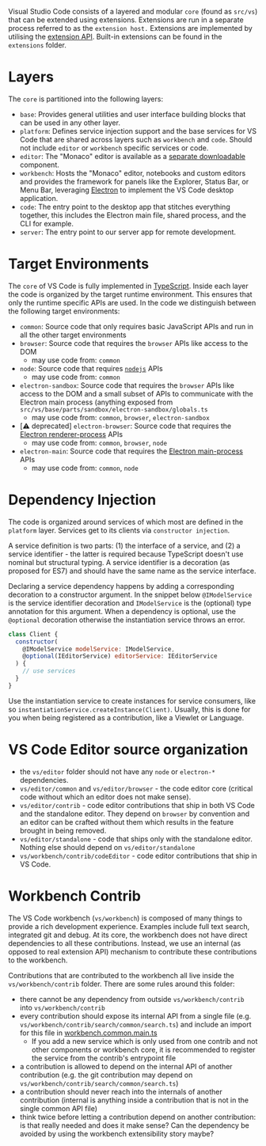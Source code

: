 Visual Studio Code consists of a layered and modular `core` (found as `src/vs`) that can be extended using extensions. Extensions are run in a separate process referred to as the
`extension host.` Extensions are implemented by utilising the [extension API](https://code.visualstudio.com/docs/extensions/overview). Built-in extensions can be found in the `extensions` folder.

# Layers

The `core` is partitioned into the following layers:
- `base`: Provides general utilities and user interface building blocks that can be used in any other layer.
- `platform`: Defines service injection support and the base services for VS Code that are shared across layers such as `workbench` and `code`. Should not include `editor` or `workbench` specific services or code.
- `editor`: The "Monaco" editor is available as a [separate downloadable](https://microsoft.github.io/monaco-editor/) component.
- `workbench`: Hosts the "Monaco" editor, notebooks and custom editors and provides the framework for panels like the Explorer, Status Bar, or Menu Bar, leveraging [Electron](https://www.electronjs.org/) to implement the VS Code desktop application.
- `code`: The entry point to the desktop app that stitches everything together, this includes the Electron main file, shared process, and the CLI for example.
- `server`: The entry point to our server app for remote development.

# Target Environments
The `core` of VS Code is fully implemented in [TypeScript](https://github.com/microsoft/typescript). Inside each layer the code is organized by the target runtime environment. This ensures that only the runtime specific APIs are used. In the code we distinguish between the following target environments:
- `common`: Source code that only requires basic JavaScript APIs and run in all the other target environments
- `browser`: Source code that requires the `browser` APIs like access to the DOM
  - may use code from: `common`
- `node`: Source code that requires [`nodejs`](https://nodejs.org) APIs
  - may use code from: `common`
- `electron-sandbox`: Source code that requires the `browser` APIs like access to the DOM and a small subset of APIs to communicate with the Electron main process (anything exposed from `src/vs/base/parts/sandbox/electron-sandbox/globals.ts`
  - may use code from: `common`, `browser`, `electron-sandbox`
- [⚠️ deprecated] `electron-browser`: Source code that requires the [Electron renderer-process](https://github.com/atom/electron/tree/master/docs#modules-for-the-renderer-process-web-page) APIs
  - may use code from: `common`, `browser`, `node`
- `electron-main`: Source code that requires the [Electron main-process](https://github.com/atom/electron/tree/master/docs#modules-for-the-main-process) APIs
  - may use code from: `common`, `node`

# Dependency Injection

The code is organized around services of which most are defined in the `platform` layer. Services get to its clients via `constructor injection`. 

A service definition is two parts: (1) the interface of a service, and (2) a service identifier - the latter is required because TypeScript doesn't use nominal but structural typing. A service identifier is a decoration (as proposed for ES7) and should have the same name as the service interface. 

Declaring a service dependency happens by adding a corresponding decoration to a constructor argument. In the snippet below `@IModelService` is the service identifier decoration and `IModelService` is the (optional) type annotation for this argument. When a dependency is optional, use the `@optional` decoration otherwise the instantiation service throws an error.

```javascript
class Client {
  constructor(
    @IModelService modelService: IModelService, 
    @optional(IEditorService) editorService: IEditorService
  ) {
    // use services
  }
}
```

Use the instantiation service to create instances for service consumers, like so `instantiationService.createInstance(Client)`. Usually, this is done for you when being registered as a contribution, like a Viewlet or Language.

# VS Code Editor source organization

* the `vs/editor` folder should not have any `node` or `electron-*` dependencies.
* `vs/editor/common` and `vs/editor/browser` - the code editor core (critical code without which an editor does not make sense).
* `vs/editor/contrib` - code editor contributions that ship in both VS Code and the standalone editor. They depend on `browser` by convention and an editor can be crafted without them which results in the feature brought in being removed.
* `vs/editor/standalone` - code that ships only with the standalone editor. Nothing else should depend on `vs/editor/standalone`
* `vs/workbench/contrib/codeEditor` - code editor contributions that ship in VS Code.

# Workbench Contrib

The VS Code workbench (`vs/workbench`) is composed of many things to provide a rich development experience. Examples include full text search, integrated git and debug. At its core, the workbench does not have direct dependencies to all these contributions. Instead, we use an internal (as opposed to real extension API) mechanism to contribute these contributions to the workbench. 

Contributions that are contributed to the workbench all live inside the `vs/workbench/contrib` folder. There are some rules around this folder:
- there cannot be any dependency from outside `vs/workbench/contrib` into `vs/workbench/contrib`
- every contribution should expose its internal API from a single file (e.g. `vs/workbench/contrib/search/common/search.ts`) and include an import for this file in [workbench.common.main.ts](https://github.com/microsoft/vscode/blob/d080b3aad70b16b26f76ff07b3e95ce18539f336/src/vs/workbench/workbench.common.main.ts)
  - If you add a new service which is only used from one contrib and not other components or workbench core, it is recommended to register the service from the contrib's entrypoint file
- a contribution is allowed to depend on the internal API of another contribution (e.g. the git contribution may depend on  `vs/workbench/contrib/search/common/search.ts`)
- a contribution should never reach into the internals of another contribution (internal is anything inside a contribution that is not in the single common API file)
- think twice before letting a contribution depend on another contribution: is that really needed and does it make sense? Can the dependency be avoided by using the workbench extensibility story maybe?
